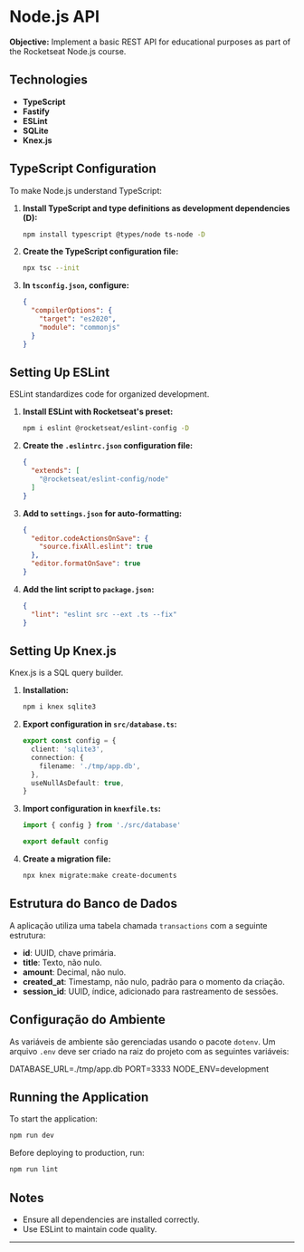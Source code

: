 # Node.js API

**Objective:** Implement a basic REST API for educational purposes as part of the Rocketseat Node.js course.

## Technologies
- **TypeScript**
- **Fastify**
- **ESLint**
- **SQLite**
- **Knex.js**

## TypeScript Configuration
To make Node.js understand TypeScript:

1. **Install TypeScript and type definitions as development dependencies (D):**
   ```bash
   npm install typescript @types/node ts-node -D
   ```

2. **Create the TypeScript configuration file:**
   ```bash
   npx tsc --init
   ```

3. **In `tsconfig.json`, configure:**
   ```json
   {
     "compilerOptions": {
       "target": "es2020",
       "module": "commonjs"
     }
   }
   ```

## Setting Up ESLint
ESLint standardizes code for organized development.

1. **Install ESLint with Rocketseat's preset:**
   ```bash
   npm i eslint @rocketseat/eslint-config -D
   ```

2. **Create the `.eslintrc.json` configuration file:**
   ```json
   {
     "extends": [
       "@rocketseat/eslint-config/node"
     ]
   }
   ```

3. **Add to `settings.json` for auto-formatting:**
   ```json
   {
     "editor.codeActionsOnSave": {
       "source.fixAll.eslint": true
     },
     "editor.formatOnSave": true
   }
   ```

4. **Add the lint script to `package.json`:**
   ```json
   {
     "lint": "eslint src --ext .ts --fix"
   }
   ```

## Setting Up Knex.js
Knex.js is a SQL query builder.

1. **Installation:**
   ```bash
   npm i knex sqlite3
   ```

2. **Export configuration in `src/database.ts`:**
   ```typescript
   export const config = {
     client: 'sqlite3',
     connection: {
       filename: './tmp/app.db',
     },
     useNullAsDefault: true,
   }
   ```

3. **Import configuration in `knexfile.ts`:**
   ```typescript
   import { config } from './src/database'

   export default config
   ```

4. **Create a migration file:**
   ```bash
   npx knex migrate:make create-documents
   ```

## Estrutura do Banco de Dados

A aplicação utiliza uma tabela chamada `transactions` com a seguinte estrutura:

- **id**: UUID, chave primária.
- **title**: Texto, não nulo.
- **amount**: Decimal, não nulo.
- **created_at**: Timestamp, não nulo, padrão para o momento da criação.
- **session_id**: UUID, índice, adicionado para rastreamento de sessões.

## Configuração do Ambiente

As variáveis de ambiente são gerenciadas usando o pacote `dotenv`. Um arquivo `.env` deve ser criado na raiz do projeto com as seguintes variáveis:

DATABASE_URL=./tmp/app.db
PORT=3333
NODE_ENV=development

## Running the Application
To start the application:
```bash
npm run dev
```

Before deploying to production, run:
```bash
npm run lint
```

## Notes
- Ensure all dependencies are installed correctly.
- Use ESLint to maintain code quality.

--- 
